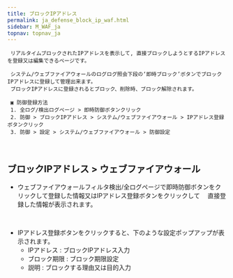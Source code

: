 ```yaml
---
title: ブロックIPアドレス
permalink: ja_defense_block_ip_waf.html
sidebar: M_WAF_ja
topnav: topnav_ja
---
```


     リアルタイムブロックされたIPアドレスを表示して, 直接ブロックしようとするIPアドレスを登録又は編集できるページです。

     システム/ウェブファイアウォールのログログ照会下段の‘即時ブロック’ボタンでブロックIPアドレスに登録して管理出来ます。
     ブロックIPアドレスに登録されるとブロック、削除時、ブロック解除されます。

     ▣ 防御登録方法
     1. 全ログ/検出ログページ > 即時防御ボタンクリック
     2. 防御 > ブロックIPアドレス > システム/ウェブファイアウォール > IPアドレス登録ボタンクリック
     3. 防御 > 設定 > システム/ウェブファイアウォール > 防御設定

<br />

## ブロックIPアドレス > ウェブファイアウォール
- ウェブファイアウォールフィルタ検出/全ログページで即時防御ボタンをクリックして登録した情報又はIPアドレス登録ボタンをクリックして 　直接登録した情報が表示されます。
<!-- [![image](/docs/images/Manual/waf/defense/ip/3.png){: width="800" }](/docs/images/Manual/waf/defense/ip/3.png){: target="_blank"}-->
 
<br />

- IPアドレス登録ボタンをクリックすると、下のような設定ポップアップが表示されます。
   - IPアドレス :  ブロックIPアドレス入力
   - ブロック期限 :  ブロック期限設定
   - 説明 : ブロックする理由又は目的入力
<!-- [![image](/docs/images/Manual/waf/defense/ip/2.png)](/docs/images/Manual/waf/defense/ip/2.png){: target="_blank"}-->
